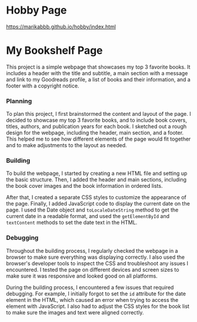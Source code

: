 # Hobby Page
https://marikabbb.github.io/hobby/index.html
 

# My Bookshelf Page

This project is a simple webpage that showcases my top 3 favorite books. It includes a header with the title and subtitle, a main section with a message and link to my Goodreads profile, a list of books and their information, and a footer with a copyright notice.

### Planning
To plan this project, I first brainstormed the content and layout of the page. I decided to showcase my top 3 favorite books, and to include book covers, titles, authors, and publication years for each book. I sketched out a rough design for the webpage, including the header, main section, and a footer. This helped me to see how different elements of the page would fit together and to make adjustments to the layout as needed.

### Building
To build the webpage, I started by creating a new HTML file and setting up the basic structure. Then, I added the header and main sections, including the book cover images and the book information in ordered lists.

After that, I created a separate CSS styles to customize the appearance of the page. Finally, I added JavaScript code to display the current date on the page. I used the Date object and ```toLocaleDateString``` method to get the current date in a readable format, and used the ```getElementById``` and ```textContent``` methods to set the date text in the HTML.


### Debugging
Throughout the building process, I regularly checked the webpage in a browser to make sure everything was displaying correctly. I also used the browser's developer tools to inspect the CSS and troubleshoot any issues I encountered. I tested the page on different devices and screen sizes to make sure it was responsive and looked good on all platforms.

During the building process, I encountered a few issues that required debugging. For example, I initially forgot to set the ```id``` attribute for the date element in the HTML, which caused an error when trying to access the element with JavaScript. I also had to adjust the CSS styles for the book list to make sure the images and text were aligned correctly.
